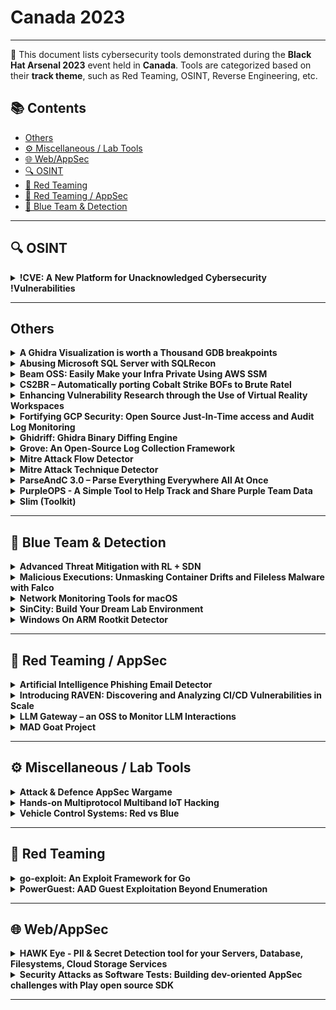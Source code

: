 # Canada 2023
---
📍 This document lists cybersecurity tools demonstrated during the **Black Hat Arsenal 2023** event held in **Canada**.
Tools are categorized based on their **track theme**, such as Red Teaming, OSINT, Reverse Engineering, etc.

## 📚 Contents
- [Others](#others)
- [⚙️ Miscellaneous / Lab Tools](#⚙️-miscellaneous-lab-tools)
- [🌐 Web/AppSec](#🌐-webappsec)
- [🔍 OSINT](#🔍-osint)
- [🔴 Red Teaming](#🔴-red-teaming)
- [🔴 Red Teaming / AppSec](#🔴-red-teaming-appsec)
- [🔵 Blue Team & Detection](#🔵-blue-team-detection)
---
## 🔍 OSINT
<details><summary><strong>!CVE: A New Platform for Unacknowledged Cybersecurity !Vulnerabilities</strong></summary>

![Canada 2023](https://img.shields.io/badge/Canada%202023-purple) ![Category: 🔍 OSINT](https://img.shields.io/badge/Category:%20🔍%20OSINT-lightgrey) ![Hector Marco](https://img.shields.io/badge/Hector%20Marco-informational) ![Samuel Arevalo](https://img.shields.io/badge/Samuel%20Arevalo-informational)

🔗 **Link:** Not Available  
📝 **Description:** None

</details>

---
## Others
<details><summary><strong>A Ghidra Visualization is worth a Thousand GDB breakpoints</strong></summary>

![Canada 2023](https://img.shields.io/badge/Canada%202023-purple) ![Category: Others](https://img.shields.io/badge/Category:%20Others-lightgrey) ![datalocaltmp .](https://img.shields.io/badge/datalocaltmp%20.-informational)

🔗 **Link:** [A Ghidra Visualization is worth a Thousand GDB breakpoints](https://github.com/boblone19/OWASP-MSTG/blob/master/Document/0x08-Testing-Tools.md)  
📝 **Description:** None

</details>

<details><summary><strong>Abusing Microsoft SQL Server with SQLRecon</strong></summary>

![Canada 2023](https://img.shields.io/badge/Canada%202023-purple) ![Category: Others](https://img.shields.io/badge/Category:%20Others-lightgrey) ![Sanjiv Kawa](https://img.shields.io/badge/Sanjiv%20Kawa-informational)

🔗 **Link:** [Abusing Microsoft SQL Server with SQLRecon](https://github.com/Tw1sm/PySQLRecon)  
📝 **Description:** In November 2022, Kaspersky Lab publicly released research which outlined that reoccurring attacks against Microsoft SQL Server rose by 56% (https://usa.kaspersky.com/about/press-releases/2022_kaspersky-finds-reoccurring-attacks-using-microsoft-sql-server-rise-by-56-in-2022).


I'd like to share a tool I wrote called SQLRecon, which will demonstrate how adversaries are leveraging Microsoft SQL services to facilitate with furthering their presence within enterprise networks through privilege escalation and lateral movement. I will also share defensive considerations which organizations can practically implement to mitigate attacks. I feel that this will add a fresh perspective on the various ancillary services within enterprise Windows networks which are under less scrutiny, however still ripe for abuse.


For red team operators, SQLRecon helps address the post-exploitation tooling gap by modernizing the approach operators can take when attacking SQL Servers. The tool is written in C#, rather than long-standing existing tools that use PowerShell or Python. SQLRecon has been designed with operational security and detection avoidance in mind – with a special focus on stealth, reconnaissance, lateral movement, and privilege escalation. The tool was designed to be modular, allowing for ease of extensibility from the hacker community. SQLRecon is compatible stand-alone or within a diverse set of command and control (C2) frameworks (Cobalt Strike, Nighthawk, Mythic, PoshC2, Sliver, Havoc, etc). When using the latter, SQLRecon can be executed either in-process, or through traditional fork and run.


Furthermore, I will be releasing a new version, one that is currently only used internally on advanced red team engagements by IBM X-Force Red's Adversary Services team.

</details>

<details><summary><strong>Beam OSS: Easily Make your Infra Private Using AWS SSM</strong></summary>

![Canada 2023](https://img.shields.io/badge/Canada%202023-purple) ![Category: Others](https://img.shields.io/badge/Category:%20Others-lightgrey) ![Avi Zetser](https://img.shields.io/badge/Avi%20Zetser-informational)

🔗 **Link:** [Beam OSS: Easily Make your Infra Private Using AWS SSM](https://gist.github.com/GrahamcOfBorg/cc1bbf961b65e106514cb3f2032d718c)  
📝 **Description:** Beam is an OSS project that simplifies secure access to private infrastructure within non-public VPC environments. It replaces the traditional bastion host approach with AWS Systems Manager (SSM) for access, ensuring better security and user-friendliness, especially in dynamic environments with changing resources and multi-tenancy requirements. Beam eliminates the complexities of configuring SSM access, making it an accessible solution for various applications and environments while maintaining security best practices. Today Beam is available for AWS (SSM) and will expand to Google's Identity-Aware Proxy (IAP).

</details>

<details><summary><strong>CS2BR – Automatically porting Cobalt Strike BOFs to Brute Ratel</strong></summary>

![Canada 2023](https://img.shields.io/badge/Canada%202023-purple) ![Category: Others](https://img.shields.io/badge/Category:%20Others-lightgrey) ![Mortiz Thomas](https://img.shields.io/badge/Mortiz%20Thomas-informational) ![Patrick Eisenschmidt](https://img.shields.io/badge/Patrick%20Eisenschmidt-informational)

🔗 **Link:** Not Available  
📝 **Description:** Sometimes you're constrained in your choice of tools when emulating threats in red team assessments. When we used Brute Ratel for an assessment, we learned that it doesn't support regular BOFs (beacon object files). As a result, we developed CS2BR: it makes regular BOFs compatible with Brute Ratel. In this lab, we'll show you that and how the tool works!

</details>

<details><summary><strong>Enhancing Vulnerability Research through the Use of Virtual Reality Workspaces</strong></summary>

![Canada 2023](https://img.shields.io/badge/Canada%202023-purple) ![Category: Others](https://img.shields.io/badge/Category:%20Others-lightgrey) ![datalocaltmp .](https://img.shields.io/badge/datalocaltmp%20.-informational)

🔗 **Link:** [Enhancing Vulnerability Research through the Use of Virtual Reality Workspaces](https://github.com/MindaugasBernatavicius/notes/blob/master/notes.txt)  
📝 **Description:** 

</details>

<details><summary><strong>Fortifying GCP Security: Open Source Just-In-Time access and Audit Log Monitoring</strong></summary>

![Canada 2023](https://img.shields.io/badge/Canada%202023-purple) ![Category: Others](https://img.shields.io/badge/Category:%20Others-lightgrey) ![Dustin Decker](https://img.shields.io/badge/Dustin%20Decker-informational)

🔗 **Link:** Not Available  
📝 **Description:** Google does not make cloud security easy. The tool we're open sourcing doesn't make it easy either, but it makes it about 10% less painful than the existential dread the default GCP policies have infected on your organization.


In this talk, we'll guide you through setting up an audit log sink and evaluating events against Open Policy Agent (OPA) Rego policies. We'll discuss the included MITRE ATT&CK tactics policies and demonstrate how to create new custom policies using the OPA engine. We'll also cover how to make least privilege access control work for your organization with Just-In-Time access provisioning.


Our presentation aims to empower GCP users with the knowledge and tools necessary for effective large-scale monitoring of their environments' security and actions. We'll share some experience and insights on the current state of controls within GCP, and how infrastructure providers can enable more powerful tooling.


By the end of this talk, attendees will have gained practical knowledge in leveraging open source software to strengthen their GCP security posture. Don't miss this opportunity to stay ahead in the world of cloud security and enhance the protection of your GCP environment.

</details>

<details><summary><strong>Ghidriff: Ghidra Binary Diffing Engine</strong></summary>

![Canada 2023](https://img.shields.io/badge/Canada%202023-purple) ![Category: Others](https://img.shields.io/badge/Category:%20Others-lightgrey) ![John McIntosh](https://img.shields.io/badge/John%20McIntosh-informational)

🔗 **Link:** Not Available  
📝 **Description:** "As seen in most security blog posts today, binary diffing tools are essential for reverse engineering, vulnerability research, and malware analysis. Patch diffing is a technique widely used to identify changes across versions of binaries as related to security patches. By diffing two binaries, a security researcher can dig deeper into the latest CVEs and patched vulnerabilities to understand their root cause.


Ghidriff is a new open-source Python package that offers a command line binary diffing capability leveraging the power of the Ghidra Software Reverse Engineering (SRE) Framework with a fresh take on the standard patch diffing workflow.
Like other binary diffing solutions, Ghidriff relies on SRE tooling to distill complex binaries into objects and relationships that can be compared. Unlike other tools, Ghidriff offers a command line experience, simplifying the entire patch diffing workflow to only a single step, significantly reducing analysis time. Additionally, the results of the diff are rendered as concise markdown files that can be shared on GitHub, GitLab, blogs, or almost anywhere.


Come check out Ghidriff's unique features, and let's learn together how to patch diff modern CVEs."

</details>

<details><summary><strong>Grove: An Open-Source Log Collection Framework</strong></summary>

![Canada 2023](https://img.shields.io/badge/Canada%202023-purple) ![Category: Others](https://img.shields.io/badge/Category:%20Others-lightgrey) ![Peter Adkins](https://img.shields.io/badge/Peter%20Adkins-informational) ![Melissa Hardware](https://img.shields.io/badge/Melissa%20Hardware-informational)

🔗 **Link:** [Grove: An Open-Source Log Collection Framework](https://gist.github.com/LisaDawn/7003846)  
📝 **Description:** Grove is a log collection framework designed to support a unified way of collecting, storing, and routing logs from Software as a Service (SaaS) providers which do not natively support log streaming.


This is performed by periodically collecting logs from configured sources, and writing them to arbitrary destinations.


Grove enables teams to collect security related events from their vendors in a reliable and consistent way, while allowing this data to be stored and analyzed with existing tools.

</details>

<details><summary><strong>Mitre Attack Flow Detector</strong></summary>

![Canada 2023](https://img.shields.io/badge/Canada%202023-purple) ![Category: Others](https://img.shields.io/badge/Category:%20Others-lightgrey) ![Ezzeldin Tahoun](https://img.shields.io/badge/Ezzeldin%20Tahoun-informational)

🔗 **Link:** Not Available  
📝 **Description:** None

</details>

<details><summary><strong>Mitre Attack Technique Detector</strong></summary>

![Canada 2023](https://img.shields.io/badge/Canada%202023-purple) ![Category: Others](https://img.shields.io/badge/Category:%20Others-lightgrey) ![Ezzeldin Tahoun](https://img.shields.io/badge/Ezzeldin%20Tahoun-informational)

🔗 **Link:** Not Available  
📝 **Description:** None

</details>

<details><summary><strong>ParseAndC 3.0 – Parse Everything Everywhere All At Once</strong></summary>

![Canada 2023](https://img.shields.io/badge/Canada%202023-purple) ![Category: Others](https://img.shields.io/badge/Category:%20Others-lightgrey) ![Parbati Manna](https://img.shields.io/badge/Parbati%20Manna-informational)

🔗 **Link:** [ParseAndC 3.0 – Parse Everything Everywhere All At Once](https://github.com/intel/ParseAndC)  
📝 **Description:** None

</details>

<details><summary><strong>PurpleOPS - A Simple Tool to Help Track and Share Purple Team Data</strong></summary>

![Canada 2023](https://img.shields.io/badge/Canada%202023-purple) ![Category: Others](https://img.shields.io/badge/Category:%20Others-lightgrey) ![Willem Mouton](https://img.shields.io/badge/Willem%20Mouton-informational) ![Harrison Mitchell](https://img.shields.io/badge/Harrison%20Mitchell-informational)

🔗 **Link:** Not Available  
📝 **Description:** Purple team exercises are probably one of the most useful types of activities that organizations can engage in these days. Key to effective purple teaming is good communication, data collection and knowledge sharing. For us, this has been a bit of a pain point having to try and manually keep track of activities, actions and events. We did find some tools to aid with this, but none of them truly opensource or flexible enough to allow us to do what we wanted to do. So we built PurpleOPS, which is at its core a data collection tool aligned to MITRE ATT&CK and integrated into other fantastic open-source projects such as Atomic Redteam. It is easy to customize with your own internal knowledge base and test cases, plus it's also written in python3 using Flask, so it's super easy to adjust to your needs.

</details>

<details><summary><strong>Slim (Toolkit)</strong></summary>

![Canada 2023](https://img.shields.io/badge/Canada%202023-purple) ![Category: Others](https://img.shields.io/badge/Category:%20Others-lightgrey) ![Kyle Quest](https://img.shields.io/badge/Kyle%20Quest-informational)

🔗 **Link:** [Slim (Toolkit)](https://github.com/orgs/slimtoolkit/people)  
📝 **Description:** Slim's mission is to secure your software supply chain — automatically.
DevSecOps teams at BigID, Airbus, and Confluent implement Slim's prescriptive framework to secure their applications and automatically remove vulnerabilities before they get to production. The result? Faster remediation with a more comprehensive security solution.

With SlimToolkit, CISOs and CTOs to trust in the software their teams deliver while using their preferred systems, software, or base images. We analyze and secure millions of containers a year and can start your team down the road to "Vuln0" in minutes.

Our prescriptive open source framework and CNCF sandbox tool, guides teams in mapping their software ecosystem and proactively prioritizing and eliminating vulnerabilities. We provide continuous monitoring of threats, real-time policy enforcement, and clear lines of ownership and accountability.

Whether you are a small team aiming to establish a strong security foundation or a large regulated enterprise seeking to meet rigorous compliance standards, Slim is here to support you every step of the way.

</details>

---
## 🔵 Blue Team & Detection
<details><summary><strong>Advanced Threat Mitigation with RL + SDN</strong></summary>

![Canada 2023](https://img.shields.io/badge/Canada%202023-purple) ![Category: 🔵 Blue Team & Detection](https://img.shields.io/badge/Category:%20🔵%20Blue%20Team%20&%20Detection-cyan) ![Ezzeldin Tahoun](https://img.shields.io/badge/Ezzeldin%20Tahoun-informational)

🔗 **Link:** Not Available  
📝 **Description:** None

</details>

<details><summary><strong>Malicious Executions: Unmasking Container Drifts and Fileless Malware with Falco</strong></summary>

![Canada 2023](https://img.shields.io/badge/Canada%202023-purple) ![Category: 🔵 Blue Team & Detection](https://img.shields.io/badge/Category:%20🔵%20Blue%20Team%20&%20Detection-cyan) ![Lorenzo Susini](https://img.shields.io/badge/Lorenzo%20Susini-informational) ![Stefano Chierici](https://img.shields.io/badge/Stefano%20Chierici-informational)

🔗 **Link:** Not Available  
📝 **Description:** None

</details>

<details><summary><strong>Network Monitoring Tools for macOS</strong></summary>

![Canada 2023](https://img.shields.io/badge/Canada%202023-purple) ![Category: 🔵 Blue Team & Detection](https://img.shields.io/badge/Category:%20🔵%20Blue%20Team%20&%20Detection-cyan) ![Patrick Wardle](https://img.shields.io/badge/Patrick%20Wardle-informational)

🔗 **Link:** [Network Monitoring Tools for macOS](https://github.com/drduh/macOS-Security-and-Privacy-Guide)  
📝 **Description:** As the majority of malware contains networking capabilities, it is well understood that detecting unauthorized network access is a powerful detection heuristic. However, while the concepts of network traffic analysis and monitoring to detect malicious code are well established and widely implemented on platforms such as Windows, there remains a dearth of such capabilities on macOS.


Here, we will present various tools capable of enumerating network state, statistics, and traffic, directly on a macOS host. We will showcase open-source tools that leverage low-level APIs, private frameworks, and user-mode extensions that provide insight into all networking activity on macOS:


Specifically we'll demonstrate:


* A network monitor that allows one to explore all network sockets and connections, either via an interactive UI, or from the commandline.


* A DNS monitor that uses Apple's Network Extension Framework to monitors DNS requests and responses directly from the Terminal.


* A firewall that monitors and filters all network traffic, giving users with the ability to block unknown/unauthorized outgoing connections.

</details>

<details><summary><strong>SinCity: Build Your Dream Lab Environment</strong></summary>

![Canada 2023](https://img.shields.io/badge/Canada%202023-purple) ![Category: 🔵 Blue Team & Detection](https://img.shields.io/badge/Category:%20🔵%20Blue%20Team%20&%20Detection-cyan) ![Matan Hart](https://img.shields.io/badge/Matan%20Hart-informational) ![Shay Yaish](https://img.shields.io/badge/Shay%20Yaish-informational)

🔗 **Link:** Not Available  
📝 **Description:** Security practitioners are still wasting time today building and maintaining lab environments through "manual" and cumbersome processes. In doing so, they are missing out on the potential DevOps methodologies and Infrastructure-as-Code (IaC) practices offer. This daunting work must end now.


This arsenal demonstration will introduce SinCity, a GPT-powered, MITRE ATT&CK-based tool which automates the provisioning and management of an IT environment in a conversational way. SinCity reduces the efforts needed to build a full-blown lab environment from months to minutes by providing an abstraction layer for customizing network topologies, crafting attack scenarios, and tuning security controls.


Attendees who frequently sandbox malware, analyze TTPs, or evaluate detection capabilities - this arsenal will save you precious time.

</details>

<details><summary><strong>Windows On ARM Rootkit Detector</strong></summary>

![Canada 2023](https://img.shields.io/badge/Canada%202023-purple) ![Category: 🔵 Blue Team & Detection](https://img.shields.io/badge/Category:%20🔵%20Blue%20Team%20&%20Detection-cyan) ![Rotem Salinas](https://img.shields.io/badge/Rotem%20Salinas-informational)

🔗 **Link:** [Windows On ARM Rootkit Detector](https://github.com/cyberark/woarkd)  
📝 **Description:** 

</details>

---
## 🔴 Red Teaming / AppSec
<details><summary><strong>Artificial Intelligence Phishing Email Detector</strong></summary>

![Canada 2023](https://img.shields.io/badge/Canada%202023-purple) ![Category: 🔴 Red Teaming / AppSec](https://img.shields.io/badge/Category:%20🔴%20Red%20Teaming%20/%20AppSec-red) ![Waqur Ahmed](https://img.shields.io/badge/Waqur%20Ahmed-informational)

🔗 **Link:** [Artificial Intelligence Phishing Email Detector](https://github.com/ChanChiChoi/awesome-Federated-Learning)  
📝 **Description:** None

</details>

<details><summary><strong>Introducing RAVEN: Discovering and Analyzing CI/CD Vulnerabilities in Scale</strong></summary>

![Canada 2023](https://img.shields.io/badge/Canada%202023-purple) ![Category: 🔴 Red Teaming / AppSec](https://img.shields.io/badge/Category:%20🔴%20Red%20Teaming%20/%20AppSec-red) ![Alex Ilgayev](https://img.shields.io/badge/Alex%20Ilgayev-informational) ![Elad Pticha](https://img.shields.io/badge/Elad%20Pticha-informational) ![Oreen Livni](https://img.shields.io/badge/Oreen%20Livni-informational)

🔗 **Link:** Not Available  
📝 **Description:** 

</details>

<details><summary><strong>LLM Gateway – an OSS to Monitor LLM Interactions</strong></summary>

![Canada 2023](https://img.shields.io/badge/Canada%202023-purple) ![Category: 🔴 Red Teaming / AppSec](https://img.shields.io/badge/Category:%20🔴%20Red%20Teaming%20/%20AppSec-red) ![Jeff Schwartzentruber](https://img.shields.io/badge/Jeff%20Schwartzentruber-informational) ![Nik Kershaw](https://img.shields.io/badge/Nik%20Kershaw-informational)

🔗 **Link:** Not Available  
📝 **Description:** None

</details>

<details><summary><strong>MAD Goat Project</strong></summary>

![Canada 2023](https://img.shields.io/badge/Canada%202023-purple) ![Category: 🔴 Red Teaming / AppSec](https://img.shields.io/badge/Category:%20🔴%20Red%20Teaming%20/%20AppSec-red) ![Luís Ventuzelos](https://img.shields.io/badge/Luís%20Ventuzelos-informational)

🔗 **Link:** Not Available  
📝 **Description:** None

</details>

---
## ⚙️ Miscellaneous / Lab Tools
<details><summary><strong>Attack & Defence AppSec Wargame</strong></summary>

![Canada 2023](https://img.shields.io/badge/Canada%202023-purple) ![Category: ⚙️ Miscellaneous / Lab Tools](https://img.shields.io/badge/Category:%20⚙️%20Miscellaneous%20/%20Lab%20Tools-gray) ![Pedram Hayati](https://img.shields.io/badge/Pedram%20Hayati-informational)

🔗 **Link:** [Attack & Defence AppSec Wargame](https://github.com/rack/rack-attack)  
📝 **Description:** None

</details>

<details><summary><strong>Hands-on Multiprotocol Multiband IoT Hacking</strong></summary>

![Canada 2023](https://img.shields.io/badge/Canada%202023-purple) ![Category: ⚙️ Miscellaneous / Lab Tools](https://img.shields.io/badge/Category:%20⚙️%20Miscellaneous%20/%20Lab%20Tools-gray) ![Paulino Calderon](https://img.shields.io/badge/Paulino%20Calderon-informational) ![Eduardo Contreras](https://img.shields.io/badge/Eduardo%20Contreras-informational)

🔗 **Link:** Not Available  
📝 **Description:** None

</details>

<details><summary><strong>Vehicle Control Systems: Red vs Blue</strong></summary>

![Canada 2023](https://img.shields.io/badge/Canada%202023-purple) ![Category: ⚙️ Miscellaneous / Lab Tools](https://img.shields.io/badge/Category:%20⚙️%20Miscellaneous%20/%20Lab%20Tools-gray) ![Chris Sistrunk](https://img.shields.io/badge/Chris%20Sistrunk-informational) ![Camille Felx Leduc](https://img.shields.io/badge/Camille%20Felx%20Leduc-informational)

🔗 **Link:** Not Available  
📝 **Description:** None

</details>

---
## 🔴 Red Teaming
<details><summary><strong>go-exploit: An Exploit Framework for Go</strong></summary>

![Canada 2023](https://img.shields.io/badge/Canada%202023-purple) ![Category: 🔴 Red Teaming](https://img.shields.io/badge/Category:%20🔴%20Red%20Teaming-red) ![Jacob Baines](https://img.shields.io/badge/Jacob%20Baines-informational)

🔗 **Link:** [go-exploit: An Exploit Framework for Go](https://github.com/j-baines)  
📝 **Description:** None

</details>

<details><summary><strong>PowerGuest: AAD Guest Exploitation Beyond Enumeration</strong></summary>

![Canada 2023](https://img.shields.io/badge/Canada%202023-purple) ![Category: 🔴 Red Teaming](https://img.shields.io/badge/Category:%20🔴%20Red%20Teaming-red) ![Michael Bargury](https://img.shields.io/badge/Michael%20Bargury-informational) ![Lana Salameh](https://img.shields.io/badge/Lana%20Salameh-informational)

🔗 **Link:** Not Available  
📝 **Description:** Azure AD guest accounts are widely used to grant external parties limited access to enterprise resources, with the assumption that these accounts pose little security risk. As you're about to see, this assumption is dangerously wrong.


PowerGuest is a new tool that allows you to achieve the full potential of a guest in Azure AD by exploiting a series of undocumented internal APIs and common misconfiguration for collecting privileges, and using those for data exfiltration and actions on target, leaving no traces behind. The tool operates by leveraging shared credentials shared over Power Platform, a low-code / no-code platform built into Office365.


PowerGuest allows gaining unauthorized access to sensitive business data and capabilities including corporate SQL servers, SharePoint sites, and KeyVault secrets. Furthermore, it allows guests to create and control internal business applications to move laterally within the organization. All capabilities are fully operational with the default Office 365 and Azure AD configuration.

</details>

---
## 🌐 Web/AppSec
<details><summary><strong>HAWK Eye - PII & Secret Detection tool for your Servers, Database, Filesystems, Cloud Storage Services</strong></summary>

![Canada 2023](https://img.shields.io/badge/Canada%202023-purple) ![Category: 🌐 Web/AppSec](https://img.shields.io/badge/Category:%20🌐%20Web/AppSec-blue) ![Rohit Kumar](https://img.shields.io/badge/Rohit%20Kumar-informational)

🔗 **Link:** [HAWK Eye - PII & Secret Detection tool for your Servers, Database, Filesystems, Cloud Storage Services](https://github.com/rohitcoder/hawk-eye)  
📝 **Description:** 

</details>

<details><summary><strong>Security Attacks as Software Tests: Building dev-oriented AppSec challenges with Play open source SDK</strong></summary>

![Canada 2023](https://img.shields.io/badge/Canada%202023-purple) ![Category: 🌐 Web/AppSec](https://img.shields.io/badge/Category:%20🌐%20Web/AppSec-blue) ![Pedram Hayati](https://img.shields.io/badge/Pedram%20Hayati-informational)

🔗 **Link:** Not Available  
📝 **Description:** None

</details>

---